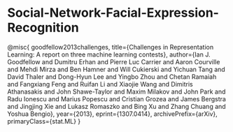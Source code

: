 # Social-Network-Facial-Expression-Recognition


@misc{
    goodfellow2013challenges,
    title={Challenges in Representation Learning: A report on three machine learning contests}, 
    author={Ian J. Goodfellow and Dumitru Erhan and Pierre Luc Carrier and Aaron Courville and Mehdi Mirza and Ben Hamner and Will Cukierski and Yichuan Tang and David Thaler and             Dong-Hyun Lee and Yingbo Zhou and Chetan Ramaiah and Fangxiang Feng and Ruifan Li and Xiaojie Wang and Dimitris Athanasakis and John Shawe-Taylor and Maxim Milakov and             John Park and Radu Ionescu and Marius Popescu and Cristian Grozea and James Bergstra and Jingjing Xie and Lukasz Romaszko and Bing Xu and Zhang Chuang and Yoshua                   Bengio},
    year={2013},
    eprint={1307.0414},
    archivePrefix={arXiv},
    primaryClass={stat.ML}
}
